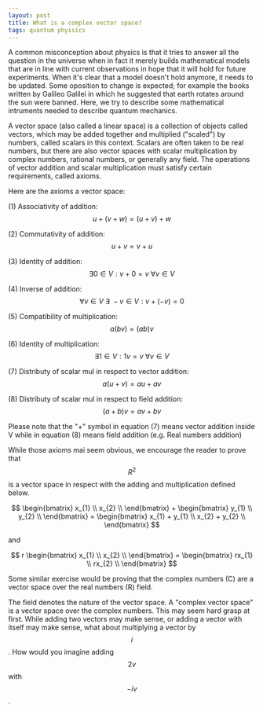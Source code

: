```yaml
---
layout: post
title: What is a complex vector space?
tags: quantum phyisics
---
```


A common misconception about physics is that it tries to answer all the
question in the universe when in fact it merely builds mathematical models that
are in line with current observations in hope that it will hold for future
experiments. When it's clear that a model doesn't hold anymore, it needs to be
updated. Some oposition to change is expected; for example the books written by Galileo
Galilei in which he suggested that earth rotates around the sun were banned.
Here, we try to describe some mathematical intruments needed to describe
quantum mechanics.

A vector space (also called a linear space) is a collection of objects called
vectors, which may be added together and multiplied ("scaled") by numbers,
called scalars in this context. Scalars are often taken to be real numbers, 
but there are also vector spaces with scalar multiplication
by complex numbers, rational numbers, or generally any field. The
operations of vector addition and scalar multiplication must satisfy
certain requirements, called axioms.

Here are the axioms a vector space:

(1) Associativity of addition: $$ u + (v + w) = (u + v) + w $$

(2) Commutativity of addition: $$ u + v = v + u $$

(3) Identity of addition: $$ \exists 0 \in V : v + 0 = v \ \forall v \in V $$

(4) Inverse of addition: $$ \forall v \in V \ \exists \ {-}v \in V : v + (-v) = 0 $$

(5) Compatibility of multiplication: $$ a(bv) = (ab)v $$

(6) Identity of multiplication: $$ \exists 1 \in V : 1v = v \ \forall v \in V $$

(7) Distributy of scalar mul in respect to vector addition: $$ a(u + v) = au + av $$

(8) Distributy of scalar mul in respect to field addition: $$ (a + b)v = av + bv $$

Please note that the "+" symbol in equation (7) means vector addition inside V 
while in equation (8) means field addition (e.g. Real numbers addition)

While those axioms mai seem obvious, we encourage the reader to prove that 
$$ R^2 $$ is a vector space in respect with the adding and multiplication 
defined below.

$$ \begin{bmatrix} x_{1} \\ x_{2} \\ \end{bmatrix} + 
   \begin{bmatrix} y_{1} \\ y_{2} \\ \end{bmatrix} =
   \begin{bmatrix} x_{1} + y_{1} \\ x_{2} + y_{2} \\ \end{bmatrix}
$$

and

$$ r \begin{bmatrix} x_{1} \\ x_{2} \\ \end{bmatrix} =
   \begin{bmatrix} rx_{1} \\ rx_{2} \\ \end{bmatrix}
$$

Some similar exercise would be proving that the complex numbers (C) are a 
vector space over the real numbers (R) field.

The field denotes the nature of the vector space. A "complex vector space" is 
a vector space over the complex numbers. This may seem hard grasp at first. 
While adding two vectors may make sense, or adding a vector with itself may 
make sense, what about multiplying a vector by $$ i $$. How would you 
imagine adding $$ 2v $$ with $$ -iv $$.
